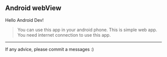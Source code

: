 ## Android webView

Hello Android Dev!

> You can use this app in your android phone. This is simple web app. You need internet connection to use this app.

---

If any advice, please commit a messages :)
